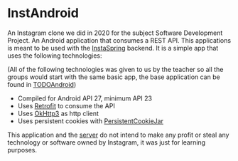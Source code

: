 # InstAndroid
An Instagram clone we did in 2020 for the subject Software Development Project.
An Android application that consumes a REST API. This applications is meant to be used with the [InstaSpring](https://github.com/sergiMagret/insta_server_copy_pds) backend. It is a simple app that uses the following technologies:

(All of the following technologies was given to us by the teacher so all the groups would start with the same basic app, the base application can be found in [TODOAndroid](https://github.com/neich/TODOAndroid))
- Compiled for Android API 27, minimum API 23
- Uses [Retrofit](http://square.github.io/retrofit/) to consume the API
- Uses [OkHttp3](http://square.github.io/okhttp/) as http client
- Uses persistent cookies with [PersistentCookieJar](https://github.com/franmontiel/PersistentCookieJar)

This application and the [server](https://github.com/sergiMagret/insta_server_copy_pds) do not intend to make any profit or steal any technology or software owned by Instagram, it was just for learning purposes.
